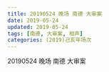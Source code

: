 ```yaml
---
title: 20190524 晚场 南德 大审案
date: 2019-05-24
updated: 2019-05-24
tags: [南德, 大审案, 相声]
categories: (2019)己亥年场次
---
```

20190524 晚场 南德 大审案

